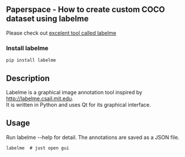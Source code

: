 
## Paperspace - How to create custom COCO dataset using labelme

Please check out [excelent tool called labelme](https://github.com/wkentaro/labelme)

### Install labelme 

```
pip install labelme
```

## Description

Labelme is a graphical image annotation tool inspired by <http://labelme.csail.mit.edu>.  
It is written in Python and uses Qt for its graphical interface.

## Usage
Run labelme --help for detail.
The annotations are saved as a JSON file.
```
labelme  # just open gui
```

